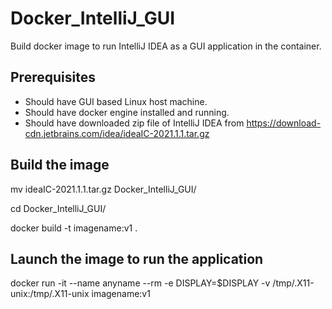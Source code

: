 # Docker_IntelliJ_GUI
Build docker image to run IntelliJ IDEA as a GUI application in the container. 

## Prerequisites
- Should have GUI based Linux host machine.
- Should have docker engine installed and running.
- Should have downloaded zip file of IntelliJ IDEA from https://download-cdn.jetbrains.com/idea/ideaIC-2021.1.1.tar.gz 

## Build the image
mv ideaIC-2021.1.1.tar.gz Docker_IntelliJ_GUI/

cd Docker_IntelliJ_GUI/

docker build -t imagename:v1 .

## Launch the image to run the application
docker run -it --name anyname --rm -e DISPLAY=$DISPLAY -v /tmp/.X11-unix:/tmp/.X11-unix imagename:v1

